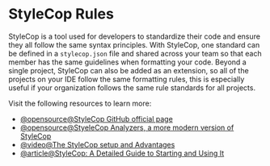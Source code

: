 # StyleCop Rules

StyleCop is a tool used for developers to standardize their code and ensure they all follow the same syntax principles. With StyleCop, one standard can be defined in a `stylecop.json` file and shared across your team so that each member has the same guidelines when formatting your code. Beyond a single project, StyleCop can also be added as an extension, so all of the projects on your IDE follow the same formatting rules, this is especially useful if your organization follows the same rule standards for all projects.

Visit the following resources to learn more:

- [@opensource@StyleCop GitHub official page](https://github.com/StyleCop/StyleCop)
- [@opensource@StyeleCop Analyzers, a more modern version of StyleCop](https://github.com/DotNetAnalyzers/StyleCopAnalyzers)
- [@video@The StyleCop setup and Advantages](https://www.youtube.com/watch?v=dmpOKmz3lPw)
- [@article@StyleCop: A Detailed Guide to Starting and Using It](https://blog.submain.com/stylecop-detailed-guide/)
